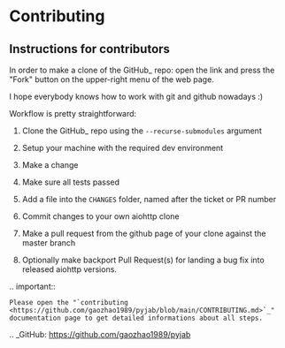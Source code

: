 Contributing
============

Instructions for contributors
-----------------------------


In order to make a clone of the GitHub_ repo: open the link and press the
"Fork" button on the upper-right menu of the web page.

I hope everybody knows how to work with git and github nowadays :)

Workflow is pretty straightforward:

  1. Clone the GitHub_ repo using the ``--recurse-submodules`` argument

  2. Setup your machine with the required dev environment

  3. Make a change

  4. Make sure all tests passed

  5. Add a file into the ``CHANGES`` folder, named after the ticket or PR number

  6. Commit changes to your own aiohttp clone

  7. Make a pull request from the github page of your clone against the master branch

  8. Optionally make backport Pull Request(s) for landing a bug fix into released aiohttp versions.

.. important::

    Please open the "`contributing <https://github.com/gaozhao1989/pyjab/blob/main/CONTRIBUTING.md>`_"
    documentation page to get detailed informations about all steps.

.. _GitHub: https://github.com/gaozhao1989/pyjab